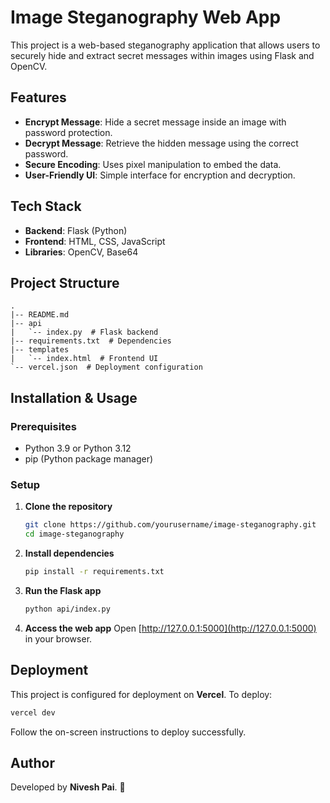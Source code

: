 # Image Steganography Web App

This project is a web-based steganography application that allows users to securely hide and extract secret messages within images using Flask and OpenCV.

## Features
- **Encrypt Message**: Hide a secret message inside an image with password protection.
- **Decrypt Message**: Retrieve the hidden message using the correct password.
- **Secure Encoding**: Uses pixel manipulation to embed the data.
- **User-Friendly UI**: Simple interface for encryption and decryption.

## Tech Stack
- **Backend**: Flask (Python)
- **Frontend**: HTML, CSS, JavaScript
- **Libraries**: OpenCV, Base64

## Project Structure
```
.
|-- README.md
|-- api
|   `-- index.py  # Flask backend
|-- requirements.txt  # Dependencies
|-- templates
|   `-- index.html  # Frontend UI
`-- vercel.json  # Deployment configuration
```

## Installation & Usage

### Prerequisites
- Python 3.9 or Python 3.12
- pip (Python package manager)

### Setup
1. **Clone the repository**
   ```sh
   git clone https://github.com/yourusername/image-steganography.git
   cd image-steganography
   ```
2. **Install dependencies**
   ```sh
   pip install -r requirements.txt
   ```
3. **Run the Flask app**
   ```sh
   python api/index.py
   ```
4. **Access the web app**
   Open [http://127.0.0.1:5000](http://127.0.0.1:5000) in your browser.

## Deployment
This project is configured for deployment on **Vercel**. To deploy:
```sh
vercel dev
```
Follow the on-screen instructions to deploy successfully.


## Author
Developed by **Nivesh Pai**. 🚀

